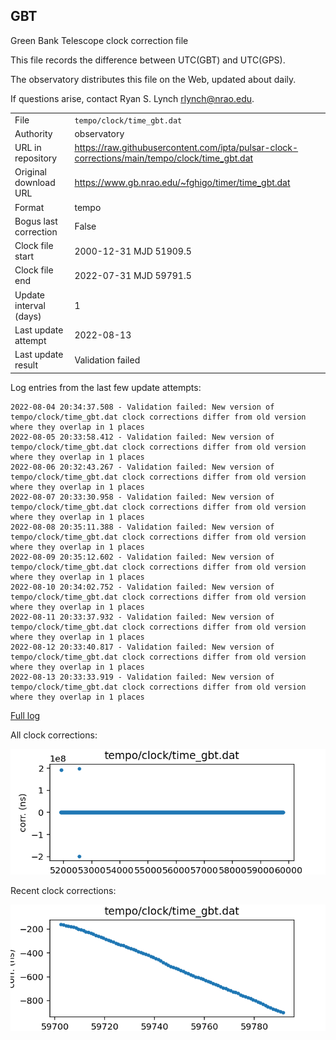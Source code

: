 
## GBT

Green Bank Telescope clock correction file

This file records the difference between UTC(GBT) and UTC(GPS).

The observatory distributes this file on the Web, updated about daily.

If questions arise, contact Ryan S. Lynch <rlynch@nrao.edu>.

|     |     |
|:--- |:--- |
| File | `tempo/clock/time_gbt.dat` |
| Authority | observatory |
| URL in repository | <https://raw.githubusercontent.com/ipta/pulsar-clock-corrections/main/tempo/clock/time_gbt.dat> |
| Original download URL | <https://www.gb.nrao.edu/~fghigo/timer/time_gbt.dat> |
| Format | tempo |
| Bogus last correction | False |
| Clock file start | 2000-12-31 MJD 51909.5 |
| Clock file end | 2022-07-31 MJD 59791.5 |
| Update interval (days) | 1 |
| Last update attempt | 2022-08-13 |
| Last update result | Validation failed |

Log entries from the last few update attempts:
```
2022-08-04 20:34:37.508 - Validation failed: New version of tempo/clock/time_gbt.dat clock corrections differ from old version where they overlap in 1 places
2022-08-05 20:33:58.412 - Validation failed: New version of tempo/clock/time_gbt.dat clock corrections differ from old version where they overlap in 1 places
2022-08-06 20:32:43.267 - Validation failed: New version of tempo/clock/time_gbt.dat clock corrections differ from old version where they overlap in 1 places
2022-08-07 20:33:30.958 - Validation failed: New version of tempo/clock/time_gbt.dat clock corrections differ from old version where they overlap in 1 places
2022-08-08 20:35:11.388 - Validation failed: New version of tempo/clock/time_gbt.dat clock corrections differ from old version where they overlap in 1 places
2022-08-09 20:35:12.602 - Validation failed: New version of tempo/clock/time_gbt.dat clock corrections differ from old version where they overlap in 1 places
2022-08-10 20:34:02.752 - Validation failed: New version of tempo/clock/time_gbt.dat clock corrections differ from old version where they overlap in 1 places
2022-08-11 20:33:37.932 - Validation failed: New version of tempo/clock/time_gbt.dat clock corrections differ from old version where they overlap in 1 places
2022-08-12 20:33:40.817 - Validation failed: New version of tempo/clock/time_gbt.dat clock corrections differ from old version where they overlap in 1 places
2022-08-13 20:33:33.919 - Validation failed: New version of tempo/clock/time_gbt.dat clock corrections differ from old version where they overlap in 1 places
```
[Full log](https://raw.githubusercontent.com/ipta/pulsar-clock-corrections/main/log/tempo/clock/time_gbt.dat.log)


All clock corrections:

![plot of all clock corrections](time_gbt.dat.png "All corrections")

Recent clock corrections:

![plot of recent clock corrections](time_gbt.dat.short.png "Recent corrections")

